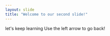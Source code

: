 ```yaml
---
layout: slide
title: "Welcome to our second slide!"
---
```

let's keep learning
Use the left arrow to go back!
